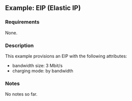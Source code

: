 ## Example: EIP (Elastic IP)

### Requirements

None.

### Description

This example provisions an EIP with the following attributes:

- bandwidth size: 3 Mbit/s
- charging mode: by bandwidth

### Notes

No notes so far.
